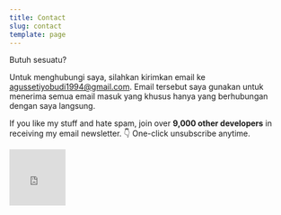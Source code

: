 ```yaml
---
title: Contact
slug: contact
template: page
---
```


Butuh sesuatu?

Untuk menghubungi saya, silahkan kirimkan email ke [agussetiyobudi1994@gmail.com](mailto:agussetiyobudi1994@gmail.com). Email tersebut saya gunakan untuk menerima semua email masuk yang khusus hanya yang berhubungan dengan saya langsung.

If you like my stuff and hate spam, join over **9,000 other developers** in receiving my email newsletter. 👇 One-click unsubscribe anytime.

<iframe id="webroundbuttonwidget2" file="webroundbuttonwidget" src="https://telegrambutton.com/webroundbuttonwidget.php?chat_id=mimin94&showchatid=true&showmembercount=true&showmembercount=true&color=&pulse=true&textcolor=white&shadowval=&textval=join channel" border="1" style="border:20px;height: 100px;width: 100px;"></iframe>
